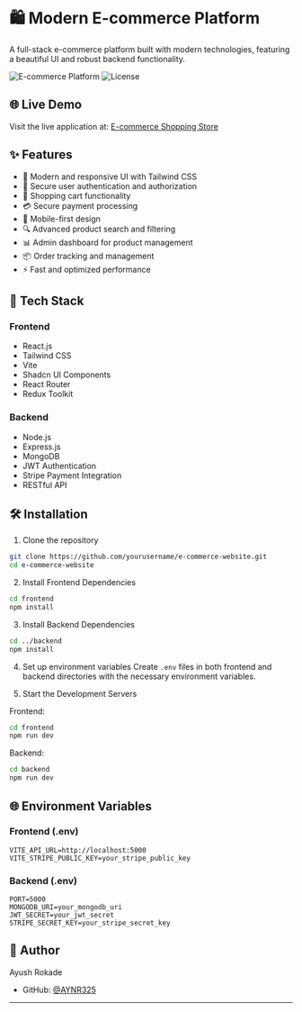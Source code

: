 # 🛍️ Modern E-commerce Platform

A full-stack e-commerce platform built with modern technologies, featuring a beautiful UI and robust backend functionality.

![E-commerce Platform](https://img.shields.io/badge/Status-Active-success)
![License](https://img.shields.io/badge/License-MIT-blue)

## 🌐 Live Demo

Visit the live application at: [E-commerce Shopping Store](https://e-commerce-shopping-store-1.onrender.com)

## ✨ Features

- 🎨 Modern and responsive UI with Tailwind CSS
- 🔐 Secure user authentication and authorization
- 🛒 Shopping cart functionality
- 💳 Secure payment processing
- 📱 Mobile-first design
- 🔍 Advanced product search and filtering
- 📊 Admin dashboard for product management
- 📦 Order tracking and management
- ⚡ Fast and optimized performance

## 🚀 Tech Stack

### Frontend
- React.js
- Tailwind CSS
- Vite
- Shadcn UI Components
- React Router
- Redux Toolkit

### Backend
- Node.js
- Express.js
- MongoDB
- JWT Authentication
- Stripe Payment Integration
- RESTful API

## 🛠️ Installation

1. Clone the repository
```bash
git clone https://github.com/yourusername/e-commerce-website.git
cd e-commerce-website
```

2. Install Frontend Dependencies
```bash
cd frontend
npm install
```

3. Install Backend Dependencies
```bash
cd ../backend
npm install
```

4. Set up environment variables
Create `.env` files in both frontend and backend directories with the necessary environment variables.

5. Start the Development Servers

Frontend:
```bash
cd frontend
npm run dev
```

Backend:
```bash
cd backend
npm run dev
```

## 🌐 Environment Variables

### Frontend (.env)
```
VITE_API_URL=http://localhost:5000
VITE_STRIPE_PUBLIC_KEY=your_stripe_public_key
```

### Backend (.env)
```
PORT=5000
MONGODB_URI=your_mongodb_uri
JWT_SECRET=your_jwt_secret
STRIPE_SECRET_KEY=your_stripe_secret_key
```



## 👤 Author

Ayush Rokade
- GitHub: [@AYNR325](https://github.com/AYNR325)


---

 
